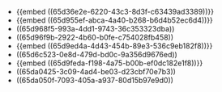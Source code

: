 - {{embed ((65d36e2e-6220-43c3-8d3f-c63439ad3389))}}
- {{embed ((65d955ef-abca-4a40-b268-b6d4b52ec6d4))}}
- ((65d968f5-993a-4dd1-9743-36c353323dba))
- ((65d96f9b-2922-4b60-b0fe-c754028fb458))
- {{embed ((65d9ed4a-4d43-454b-89e3-536c9eb182f8))}}
- ((65d6c523-0e8d-479d-bd0c-9a356d9676ed))
- {{embed ((65d9feda-f198-4a75-b00b-ef0dc182e1f8))}}
- ((65da0425-3c09-4ad4-be03-d23cbf70e7b3))
- ((65da050f-7093-405a-a937-80d15b97e9d0))